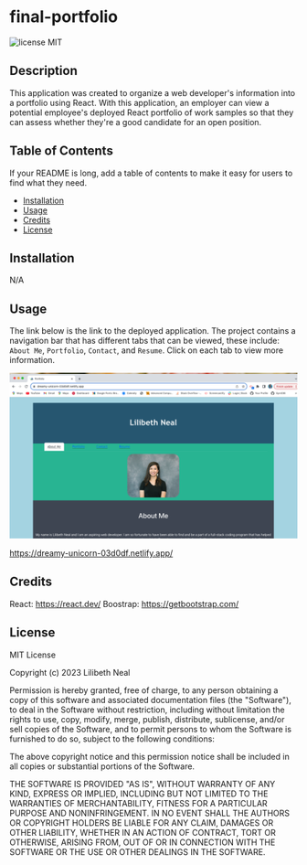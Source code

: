 # final-portfolio 
![license MIT](https://img.shields.io/badge/license-MIT-red)

## Description
This application was created to organize a web developer's information into a portfolio using React. With this application, an employer can view a potential employee's deployed React portfolio of work samples so that they can assess whether they're a good candidate for an open position. 


## Table of Contents

If your README is long, add a table of contents to make it easy for users to find what they need.

- [Installation](#installation)
- [Usage](#usage)
- [Credits](#credits)
- [License](#license)

## Installation
N/A

## Usage
The link below is the link to the deployed application. The project contains a navigation bar that has different tabs that can be viewed, these include: `About Me`, `Portfolio`, `Contact`, and `Resume`. Click on each tab to view more information. 

![alt text](./public/screenshot1.png)

https://dreamy-unicorn-03d0df.netlify.app/


## Credits
React: https://react.dev/
Boostrap: https://getbootstrap.com/

## License
MIT License

Copyright (c) 2023 Lilibeth Neal 

Permission is hereby granted, free of charge, to any person obtaining a copy
of this software and associated documentation files (the "Software"), to deal
in the Software without restriction, including without limitation the rights
to use, copy, modify, merge, publish, distribute, sublicense, and/or sell
copies of the Software, and to permit persons to whom the Software is
furnished to do so, subject to the following conditions:

The above copyright notice and this permission notice shall be included in all
copies or substantial portions of the Software.

THE SOFTWARE IS PROVIDED "AS IS", WITHOUT WARRANTY OF ANY KIND, EXPRESS OR
IMPLIED, INCLUDING BUT NOT LIMITED TO THE WARRANTIES OF MERCHANTABILITY,
FITNESS FOR A PARTICULAR PURPOSE AND NONINFRINGEMENT. IN NO EVENT SHALL THE
AUTHORS OR COPYRIGHT HOLDERS BE LIABLE FOR ANY CLAIM, DAMAGES OR OTHER
LIABILITY, WHETHER IN AN ACTION OF CONTRACT, TORT OR OTHERWISE, ARISING FROM,
OUT OF OR IN CONNECTION WITH THE SOFTWARE OR THE USE OR OTHER DEALINGS IN THE
SOFTWARE.